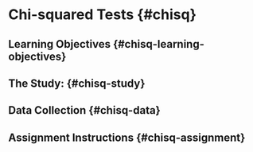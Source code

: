 # Chi-squared Tests {#chisq}

## Learning Objectives {#chisq-learning-objectives}

## The Study: {#chisq-study}

## Data Collection {#chisq-data}

## Assignment Instructions {#chisq-assignment}
